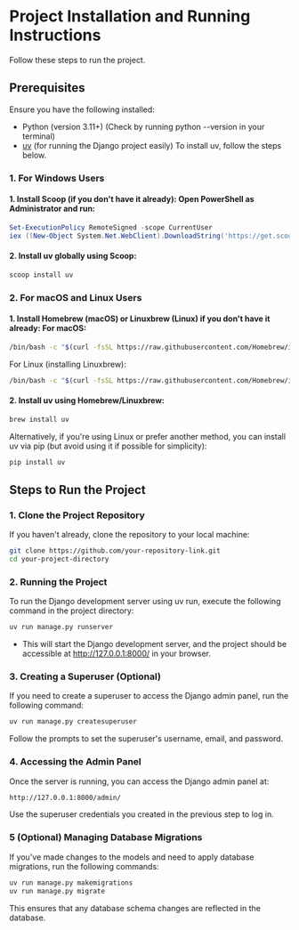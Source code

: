 # Project Installation and Running Instructions

Follow these steps to run the project.

## Prerequisites

Ensure you have the following installed:

- Python (version 3.11+) (Check by running python --version in your terminal)
- [uv](https://github.com/lyz-code/uv) (for running the Django project easily)
  To install uv, follow the steps below.

### 1. For Windows Users

#### 1. Install Scoop (if you don't have it already): Open PowerShell as Administrator and run:

```powershell
Set-ExecutionPolicy RemoteSigned -scope CurrentUser
iex ((New-Object System.Net.WebClient).DownloadString('https://get.scoop.sh'))
```

#### 2. Install uv globally using Scoop:

```bash
scoop install uv
```

### 2. For macOS and Linux Users

#### 1. Install Homebrew (macOS) or Linuxbrew (Linux) if you don't have it already: For macOS:

```bash
/bin/bash -c "$(curl -fsSL https://raw.githubusercontent.com/Homebrew/install/HEAD/install.sh)"
```

For Linux (installing Linuxbrew):

```bash
/bin/bash -c "$(curl -fsSL https://raw.githubusercontent.com/Homebrew/install/master/install.sh)"
```

#### 2. Install uv using Homebrew/Linuxbrew:

```bash
brew install uv
```

Alternatively, if you're using Linux or prefer another method, you can install uv via pip (but avoid using it if possible for simplicity):

```bash
pip install uv
```

## Steps to Run the Project

### 1. Clone the Project Repository

If you haven't already, clone the repository to your local machine:

```bash
git clone https://github.com/your-repository-link.git
cd your-project-directory
```

### 2. Running the Project

To run the Django development server using uv run, execute the following command in the project directory:

```bash
uv run manage.py runserver
```

- This will start the Django development server, and the project should be accessible at http://127.0.0.1:8000/ in your browser.

### 3. Creating a Superuser (Optional)

If you need to create a superuser to access the Django admin panel, run the following command:

```bash
uv run manage.py createsuperuser
```

Follow the prompts to set the superuser's username, email, and password.

### 4. Accessing the Admin Panel

Once the server is running, you can access the Django admin panel at:

```bash
http://127.0.0.1:8000/admin/
```

Use the superuser credentials you created in the previous step to log in.

### 5 (Optional) Managing Database Migrations

If you've made changes to the models and need to apply database migrations, run the following commands:

```bash
uv run manage.py makemigrations
uv run manage.py migrate
```

This ensures that any database schema changes are reflected in the database.
